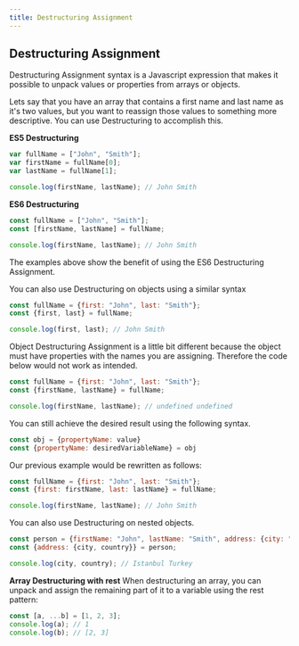 ```yaml
---
title: Destructuring Assignment
---
```


## Destructuring Assignment

Destructuring Assignment syntax is a Javascript expression that makes it possible to unpack values or properties from arrays or objects.

Lets say that you have an array that contains a first name and last name as it's two values, but you want to reassign those values to something more descriptive. You can use Destructuring to accomplish this.

**ES5 Destructuring**

```js
var fullName = ["John", "Smith"];
var firstName = fullName[0];
var lastName = fullName[1];

console.log(firstName, lastName); // John Smith

```

**ES6 Destructuring**


```js
const fullName = ["John", "Smith"];
const [firstName, lastName] = fullName;

console.log(firstName, lastName); // John Smith

```

The examples above show the benefit of using the ES6 Destructuring Assignment.

You can also use Destructuring on objects using a similar syntax

```js
const fullName = {first: "John", last: "Smith"};
const {first, last} = fullName;

console.log(first, last); // John Smith
```

Object Destructuring Assignment is a little bit different because the object must have properties with the names you are assigning. Therefore the code below would not work as intended.

```js
const fullName = {first: "John", last: "Smith"};
const {firstName, lastName} = fullName;

console.log(firstName, lastName); // undefined undefined
```

You can still achieve the desired result using the following syntax.
```js
const obj = {propertyName: value}
const {propertyName: desiredVariableName} = obj
```

Our previous example would be rewritten as follows:
```js
const fullName = {first: "John", last: "Smith"};
const {first: firstName, last: lastName} = fullName;

console.log(firstName, lastName); // John Smith
```

You can also use Destructuring on nested objects.

```js
const person = {firstName: "John", lastName: "Smith", address: {city: "Istanbul", country: "Turkey"}};
const {address: {city, country}} = person;

console.log(city, country); // Istanbul Turkey
```

**Array Destructuring with rest**
When destructuring an array, you can unpack and assign the remaining part of it to a variable using the rest pattern:
```js
const [a, ...b] = [1, 2, 3];
console.log(a); // 1
console.log(b); // [2, 3]
```
